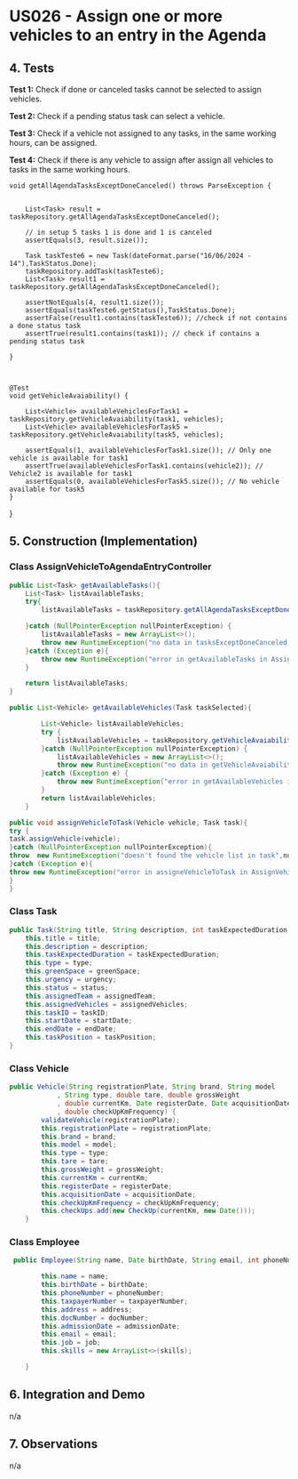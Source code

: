 # US026 - Assign one or more vehicles to an entry in the Agenda

## 4. Tests 

**Test 1:** Check if done or canceled tasks cannot be selected to assign vehicles.

**Test 2:** Check if a pending status task can select a vehicle. 

**Test 3:** Check if a vehicle not assigned to any tasks, in the same working hours, can be assigned.

**Test 4:** Check if there is any vehicle to assign after assign all vehicles to tasks in the same working hours.


	void getAllAgendaTasksExceptDoneCanceled() throws ParseException {


        List<Task> result = taskRepository.getAllAgendaTasksExceptDoneCanceled();

        // in setup 5 tasks 1 is done and 1 is canceled
        assertEquals(3, result.size());

        Task taskTeste6 = new Task(dateFormat.parse("16/06/2024 - 14"),TaskStatus.Done);
        taskRepository.addTask(taskTeste6);
        List<Task> result1 = taskRepository.getAllAgendaTasksExceptDoneCanceled();

        assertNotEquals(4, result1.size());
        assertEquals(taskTeste6.getStatus(),TaskStatus.Done);
        assertFalse(result1.contains(taskTeste6)); //check if not contains a done status task
        assertTrue(result1.contains(task1)); // check if contains a pending status task

    }

    

    @Test
    void getVehicleAvaiability() {

        List<Vehicle> availableVehiclesForTask1 = taskRepository.getVehicleAvaiability(task1, vehicles);
        List<Vehicle> availableVehiclesForTask5 = taskRepository.getVehicleAvaiability(task5, vehicles);

        assertEquals(1, availableVehiclesForTask1.size()); // Only one vehicle is available for task1
        assertTrue(availableVehiclesForTask1.contains(vehicle2)); // Vehicle2 is available for task1
        assertEquals(0, availableVehiclesForTask5.size()); // No vehicle available for task5
    }
}



## 5. Construction (Implementation)

### Class AssignVehicleToAgendaEntryController 

```java
public List<Task> getAvailableTasks(){
    List<Task> listAvailableTasks;
    try{
        listAvailableTasks = taskRepository.getAllAgendaTasksExceptDoneCanceled();

    }catch (NullPointerException nullPointerException) {
        listAvailableTasks = new ArrayList<>();
        throw new RuntimeException("no data in tasksExceptDoneCanceled in AssignVehicleToAgendaEntryController",nullPointerException);
    }catch (Exception e){
        throw new RuntimeException("error in getAvailableTasks in AssignVehicleToAgendaEntryController",e);
    }

    return listAvailableTasks;
}
```

```java
public List<Vehicle> getAvailableVehicles(Task taskSelected){

        List<Vehicle> listAvailableVehicles;
        try {
            listAvailableVehicles = taskRepository.getVehicleAvaiability(taskSelected, vehicleRepository.getVehicles());
        }catch (NullPointerException nullPointerException) {
            listAvailableVehicles = new ArrayList<>();
            throw new RuntimeException("no data in getVehicleAvaiability in AssignVehicleToAgendaEntryController",nullPointerException);
        }catch (Exception e) {
            throw new RuntimeException("error in getAvailableVehicles in AssignVehicleToAgendaEntryController",e);
        }
        return listAvailableVehicles;
    }

```
```java
public void assignVehicleToTask(Vehicle vehicle, Task task){
try {
task.assignVehicle(vehicle);
}catch (NullPointerException nullPointerException){
throw  new RuntimeException("doesn't found the vehicle list in task",nullPointerException);
}catch (Exception e){
throw new RuntimeException("error in assigneVehicleToTask in AssignVehicleToAgendaEntryController", e);
}
}
```

### Class Task

```java
public Task(String title, String description, int taskExpectedDuration, String type, GreenSpace greenSpace, TaskUrgency urgency, TaskStatus status, Team assignedTeam, ArrayList<Vehicle> assignedVehicles, int taskID, Date startDate, Date endDate, TaskPosition taskPosition) {
    this.title = title;
    this.description = description;
    this.taskExpectedDuration = taskExpectedDuration;
    this.type = type;
    this.greenSpace = greenSpace;
    this.urgency = urgency;
    this.status = status;
    this.assignedTeam = assignedTeam;
    this.assignedVehicles = assignedVehicles;
    this.taskID = taskID;
    this.startDate = startDate;
    this.endDate = endDate;
    this.taskPosition = taskPosition;
}
```
### Class Vehicle

```java
public Vehicle(String registrationPlate, String brand, String model
            , String type, double tare, double grossWeight
            , double currentKm, Date registerDate, Date acquisitionDate
            , double checkUpKmFrequency) {
        validateVehicle(registrationPlate);
        this.registrationPlate = registrationPlate;
        this.brand = brand;
        this.model = model;
        this.type = type;
        this.tare = tare;
        this.grossWeight = grossWeight;
        this.currentKm = currentKm;
        this.registerDate = registerDate;
        this.acquisitionDate = acquisitionDate;
        this.checkUpKmFrequency = checkUpKmFrequency;
        this.checkUps.add(new CheckUp(currentKm, new Date())); 
    }
```
### Class Employee

```java
 public Employee(String name, Date birthDate, String email, int phoneNumber, Date admissionDate, String taxpayerNumber, String address, String docNumber, String job,List<Skill> skills) {

        this.name = name;
        this.birthDate = birthDate;
        this.phoneNumber = phoneNumber;
        this.taxpayerNumber = taxpayerNumber;
        this.address = address;
        this.docNumber = docNumber;
        this.admissionDate = admissionDate;
        this.email = email;
        this.job = job;
        this.skills = new ArrayList<>(skills);

    }
```

## 6. Integration and Demo 

n/a

## 7. Observations

n/a